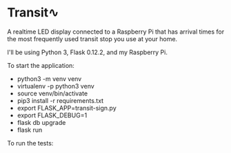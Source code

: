# Transit∿

A realtime LED display connected to a Raspberry Pi that has arrival
times for the most frequently used transit stop you use at your home.

I'll be using Python 3, Flask 0.12.2, and my Raspberry Pi.


To start the application:

- python3 -m venv venv
- virtualenv -p python3 venv
- source venv/bin/activate
- pip3 install -r requirements.txt
- export FLASK_APP=transit-sign.py
- export FLASK_DEBUG=1
- flask db upgrade
- flask run

To run the tests: